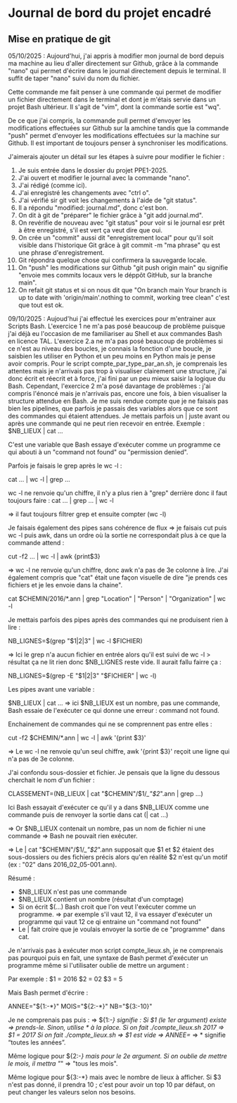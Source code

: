 # Journal de bord du projet encadré
## Mise en pratique de git

05/10/2025 : Aujourd'hui, j'ai appris à modifier mon journal de bord depuis ma machine au
lieu d'aller directement sur Github, grâce à la commande "nano" qui permet 
d'écrire dans le journal directement depuis le terminal. Il suffit de taper 
"nano" suivi du nom du fichier.

Cette commande me fait penser à une commande qui permet de modifier un fichier
directement dans le terminal et dont je m'étais servie dans un projet Bash
ultérieur. Il s'agit de "vim", dont la commande sortie est "wq". 

De ce que j'ai compris, la commande pull permet d'envoyer les modifications 
effectuées sur Github sur la amchine tandis que la commande "push" permet
d'envoyer les modifications effectuées sur la machine sur Github. Il est important de toujours penser à synchroniser les modifications.

J'aimerais ajouter un détail sur les étapes à suivre pour modifier le fichier :
1. Je suis entrée dans le dossier du projet PPE1-2025.
2. J'ai ouvert et modifier le journal avec la commande "nano".
3. J'ai rédigé (comme ici).
4. J'ai enregistré les changements avec "ctrl o".
5. J'ai vérifié sir git voit les changements à l'aide de "git status".
6. Il a répondu "modified: journal.md", donc c'est bon.
6. On dit à git de "préparer" le fichier grâce à "git add journal.md".
7. On revérifie de nouveau avec "git status" pour voir si le journal esr prêt à être enregistré, s'il est vert ça veut dire que oui.
8. On crée un "commit" aussi dit "enregistrement local" pour qu'il soit visible dans l'historique Git grâce à git commit -m "ma phrase" qu est une phrase d'enregistrement.
9. Git répondra quelque chose qui confirmera la sauvegarde locale.
10. On "push" les modifications sur Github "git push origin main" qu signifie "envoie mes commits locaux vers le déppôt GitHub, sur la branche main".
11. On refait git status et si on nous dit que "On branch main
Your branch is up to date with 'origin/main'.nothing to commit, working tree clean" c'est que tout est ok.

09/10/2025 : Aujoud'hui j'ai effectué les exercices pour m'entrainer aux Scripts Bash. L'exercice 1 ne m'a pas posé beaucoup de problème puisque j'ai déjà eu l'occasion de me familiariser au Shell et aux commandes Bash en licence TAL. L'exercice 2.a ne m'a pas posé beaucoup de problèmes si ce n'est au niveau des boucles, je connais la fonction d'une boucle, je saisbien les utiliser en Python et un peu moins en Python mais je pense avoir compris. Pour le script compte_par_type_par_an.sh, je comprenais les attentes mais je n'arrivais pas trop à visualiser clairement une structure, j'ai donc écrit et réecrit et à force, j'ai fini par un peu mieux saisir la logique du Bash. Cependant, l'exercice 2 m'a posé davantage de problèmes : j'ai compris l'énoncé mais je n'arrivais pas, encore une fois, à bien visualiser la structure attendue en Bash. Je me suis rendue compte que je ne faisais pas bien les pipelines, que parfois je passais des variables alors que ce sont des commandes qui étaient attendues. Je mettais parfois un | juste avant ou après une commande qui ne peut rien recevoir en entrée.
Exemple : $NB_LIEUX | cat ...

C'est une variable que Bash essaye d'exécuter comme un programme ce qui abouti à un "command not found" ou "permission denied".

Parfois je faisais le grep après le wc -l :

cat ... | wc -l | grep ...

wc -l ne renvoie qu'un chiffre, il n'y a plus rien à "grep" derrière donc il faut toujours faire : 
cat ... | grep ... | wc -l

=> il faut toujours filtrer grep et ensuite compter (wc -l)

Je faisais également des pipes sans cohérence de flux => je faisais cut puis wc -l puis awk, dans un ordre où la sortie ne correspondait plus à ce que la commande attend :

cut -f2 ... | wc -l | awk {print$3}

=> wc -l ne renvoie qu'un chiffre, donc awk n'a pas de 3e colonne à lire.
J'ai également compris que "cat" était une façon visuelle de dire "je prends ces fichiers et je les envoie dans la chaine".


cat $CHEMIN/2016/*.ann | grep "Location" | "Person" | "Organization" | wc -l

Je mettais parfois des pipes après des commandes qui ne produisent rien à lire :

NB_LIGNES=$(grep "$1|$2|$3" | wc -l $FICHIER)

=> Ici le grep n'a aucun fichier en entrée alors qu'il est suivi de wc -l > résultat ça ne lit rien donc $NB_LIGNES reste vide.
Il aurait fallu fairre ça :

NB_LIGNES=$(grep -E "$1|$2|$3" "$FICHIER" | wc -l)

Les pipes avant une variable :

$NB_LIEUX | cat ...
=> ici $NB_LIEUX est un nombre, pas une commande, Bash essaie de l'exécuter ce qui donne une erreur : command not found.

Enchainement de commandes qui ne se comprennent pas entre elles :

cut -f2 $CHEMIN/*.ann | wc -l | awk '{print $3}'

=> Le wc -l ne renvoie qu'un seul chiffre, awk '{print $3}' reçoit une ligne qui n'a pas de 3e colonne.

J'ai confondu sous-dossier et fichier. Je pensais que la ligne du dessous cherchait le nom d'un fichier :

CLASSEMENT=$($NB_LIEUX | cat "$CHEMIN"/$1/*_"$2*".ann | grep ...)

Ici Bash essayait d'exécuter ce qu'il y a dans $NB_LIEUX comme une commande puis de renvoyer la sortie dans cat (| cat ...)

=> Or $NB_LIEUX contenait un nombre, pas un nom de fichier ni une commande => Bash ne pouvait rien exécuter.

=> Le | cat "$CHEMIN"/$1/*_"$2*".ann supposait que $1 et $2 étaient des sous-dossiers ou des fichiers précis alors qu'en réalité $2 n'est qu'un motif (ex : "02" dans 2016_02_05-001.ann).

Résumé : 
- $NB_LIEUX n'est pas une commande
- $NB_LIEUX contient un nombre (résultat d'un comptage)
- Si on écrit $(...) Bash croit que l'on veut l'exécuter comme un programme.
=> par exemple s'il vaut 12, il va essayer d'exécuter un programme qui vaut 12 ce qi entraine un "command not found"
- Le | fait croire que je voulais envoyer la sortie de ce "programme" dans cat.

Je n'arrivais pas à exécuter mon script compte_lieux.sh, je ne comprenais pas pourquoi puis en fait, une syntaxe de Bash permet d'exécuter un programme même si l'utilisater oublie de mettre un argument :

Par exemple :
$1 = 2016
$2 = 02
$3 = 5

Mais Bash permet d'écrire : 

ANNEE="${1:-*}"
MOIS="${2:-*}"
NB="${3:-10}"

Je ne comprenais pas puis :
=> ${1:-*} signifie : Si $1 (le 1er argument) existe => prends-le.
Sinon, utilise * à la place.
Si on fait ./compte_lieux.sh 2017 => $1 = 2017
Si on fait ./compte_lieux.sh => $1 est vide => ANNEE=* => * signifie “toutes les années”.

Même logique pour ${2:-*} mais pour le 2e argument. Si on oublie de mettre le mois, il mettra "*" => "tous les mois".

Même logique pour ${3:-*} mais avec le nombre de lieux à afficher. Si $3 n'est pas donné, il prendra 10 ; c'est pour avoir un top 10 par défaut, on peut changer les valeurs selon nos besoins.
